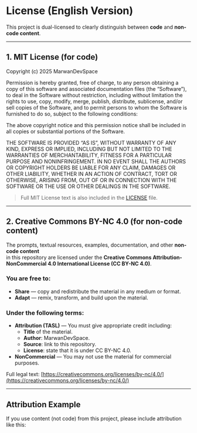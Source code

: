 # License (English Version)

This project is dual-licensed to clearly distinguish between **code** and **non-code content**.

---

## 1. MIT License (for code)

Copyright (c) 2025 MarwanDevSpace

Permission is hereby granted, free of charge, to any person obtaining a copy
of this software and associated documentation files (the “Software”), to deal
in the Software without restriction, including without limitation the rights
to use, copy, modify, merge, publish, distribute, sublicense, and/or sell
copies of the Software, and to permit persons to whom the Software is furnished
to do so, subject to the following conditions:

The above copyright notice and this permission notice shall be included in all
copies or substantial portions of the Software.

THE SOFTWARE IS PROVIDED “AS IS”, WITHOUT WARRANTY OF ANY KIND, EXPRESS OR
IMPLIED, INCLUDING BUT NOT LIMITED TO THE WARRANTIES OF MERCHANTABILITY,
FITNESS FOR A PARTICULAR PURPOSE AND NONINFRINGEMENT. IN NO EVENT SHALL THE
AUTHORS OR COPYRIGHT HOLDERS BE LIABLE FOR ANY CLAIM, DAMAGES OR OTHER
LIABILITY, WHETHER IN AN ACTION OF CONTRACT, TORT OR OTHERWISE, ARISING FROM,
OUT OF OR IN CONNECTION WITH THE SOFTWARE OR THE USE OR OTHER DEALINGS IN
THE SOFTWARE.

> Full MIT License text is also included in the [LICENSE](LICENSE) file.

---

## 2. Creative Commons BY-NC 4.0 (for non-code content)

The prompts, textual resources, examples, documentation, and other **non-code content**  
in this repository are licensed under the **Creative Commons Attribution-NonCommercial 4.0 International License (CC BY-NC 4.0)**.

### You are free to:
- **Share** — copy and redistribute the material in any medium or format.  
- **Adapt** — remix, transform, and build upon the material.  

### Under the following terms:
- **Attribution (TASL)** — You must give appropriate credit including:  
  - **Title** of the material.  
  - **Author**: MarwanDevSpace.  
  - **Source**: link to this repository.  
  - **License**: state that it is under CC BY-NC 4.0.  
- **NonCommercial** — You may not use the material for commercial purposes.  

Full legal text: [https://creativecommons.org/licenses/by-nc/4.0/](https://creativecommons.org/licenses/by-nc/4.0/)

---

## Attribution Example

If you use content (not code) from this project, please include attribution like this:
